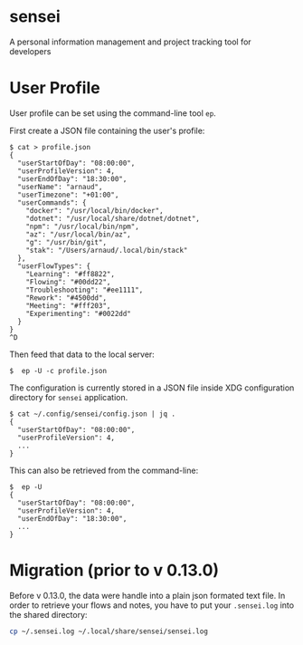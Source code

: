# sensei

A personal information management and project tracking tool for developers

# User Profile

User profile can be set using the command-line tool `ep`.

First create a JSON file containing the user's profile:

```
$ cat > profile.json
{
  "userStartOfDay": "08:00:00",
  "userProfileVersion": 4,
  "userEndOfDay": "18:30:00",
  "userName": "arnaud",
  "userTimezone": "+01:00",
  "userCommands": {
    "docker": "/usr/local/bin/docker",
    "dotnet": "/usr/local/share/dotnet/dotnet",
    "npm": "/usr/local/bin/npm",
    "az": "/usr/local/bin/az",
    "g": "/usr/bin/git",
    "stak": "/Users/arnaud/.local/bin/stack"
  },
  "userFlowTypes": {
    "Learning": "#ff8822",
    "Flowing": "#00dd22",
    "Troubleshooting": "#ee1111",
    "Rework": "#4500dd",
    "Meeting": "#fff203",
    "Experimenting": "#0022dd"
  }
}
^D
```

Then feed that data to the local server:

```
$  ep -U -c profile.json
```

The configuration is currently stored in a JSON file inside XDG configuration directory for `sensei` application.

```
$ cat ~/.config/sensei/config.json | jq .
{
  "userStartOfDay": "08:00:00",
  "userProfileVersion": 4,
  ...
}
```

This can also be retrieved from the command-line:

```
$  ep -U
{
  "userStartOfDay": "08:00:00",
  "userProfileVersion": 4,
  "userEndOfDay": "18:30:00",
  ...
}
```

# Migration (prior to v 0.13.0)

Before v 0.13.0, the data were handle into a plain json formated text file.
In order to retrieve your flows and notes, you have to put your `.sensei.log` into the shared directory:
```bash
cp ~/.sensei.log ~/.local/share/sensei/sensei.log
```
